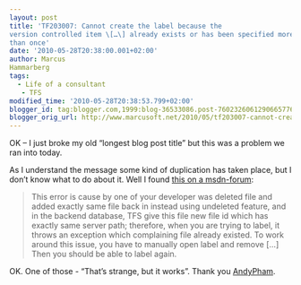 ```yaml
---
layout: post
title: 'TF203007: Cannot create the label because the
version controlled item \[…\] already exists or has been specified more
than once'
date: '2010-05-28T20:38:00.001+02:00'
author: Marcus
Hammarberg
tags:
  - Life of a consultant
   - TFS
modified_time: '2010-05-28T20:38:53.799+02:00'
blogger_id: tag:blogger.com,1999:blog-36533086.post-7602326061290665776
blogger_orig_url: http://www.marcusoft.net/2010/05/tf203007-cannot-create-label-because.html
---
```



OK – I just broke my old “longest blog post title” but this was a
problem we ran into today.

As I understand the message some kind of duplication has taken place,
but I don’t know what to do about it. Well I found <a
href="http://social.msdn.microsoft.com/Forums/en/tfsversioncontrol/thread/de1cae9f-c49a-4803-afa3-82545d44112b"
target="_blank">this on a msdn-forum</a>:

> This error is cause by one of your developer was deleted file and
> added exactly same file back in instead using undeleted feature, and
> in the backend database, TFS give this file new file id which has
> exactly same server path; therefore, when you are trying to label, it
> throws an exception which complaining file already existed. To work
> around this issue, you have to manually open label and remove \[…\]
> Then you should be able to label again.

OK. One of those - “That’s strange, but it works”. Thank you <a
href="http://social.msdn.microsoft.com/Profile/en-US/?user=AndyPham&amp;referrer=http://social.msdn.microsoft.com/Forums/en/tfsversioncontrol/thread/de1cae9f-c49a-4803-afa3-82545d44112b&amp;rh=E2eIGcrgtMyTPVaEFIrTFrvt3s4NruVU2IIG%2bwzWs20%3d&amp;sp=forums"
target="_blank">AndyPham</a>.
